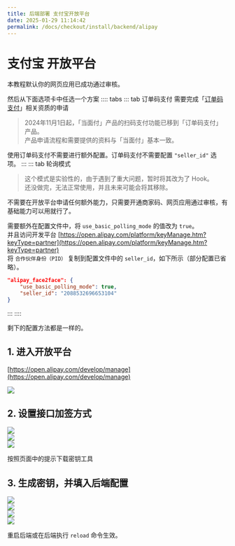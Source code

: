 ```yaml
---
title: 后端部署 支付宝开放平台
date: 2025-01-29 11:14:42
permalink: /docs/checkout/install/backend/alipay
---
```


# 支付宝 开放平台

本教程默认你的网页应用已成功通过审核。

然后从下面选项卡中任选一个方案
:::: tabs
::: tab 订单码支付
需要完成「[订单码支付](https://open.alipay.com/api/detail?code=I1080300001000068149&index=0)」相关资质的申请

> 2024年11月1日起，「当面付」产品的扫码支付功能已移到「订单码支付」产品。  
> 产品申请流程和需要提供的资料与「当面付」基本一致。

使用订单码支付不需要进行额外配置。订单码支付不需要配置 `"seller_id"` 选项。
:::
::: tab 轮询模式

> 这个模式是实验性的，由于遇到了重大问题，暂时将其改为了 Hook。  
> 还没做完，无法正常使用，并且未来可能会将其移除。

不需要在开放平台申请任何额外能力，只需要开通商家码、网页应用通过审核，有基础能力可以用就行了。

需要额外在配置文件中，将 `use_basic_polling_mode` 的值改为 `true`。  
并且访问开发平台 [https://open.alipay.com/platform/keyManage.htm?keyType=partner](https://open.alipay.com/platform/keyManage.htm?keyType=partner)  
将 `合作伙伴身份（PID）` 复制到配置文件中的 `seller_id`，如下所示（部分配置已省略）。
```json
"alipay_face2face": {
    "use_basic_polling_mode": true,
    "seller_id": "2088532696653104"
}
```

:::
::::

剩下的配置方法都是一样的。

## 1. 进入开放平台

[https://open.alipay.com/develop/manage](https://open.alipay.com/develop/manage)

![](https://pic1.imgdb.cn/item/67999f7ad0e0a243d4f8688b.png)

## 2. 设置接口加签方式

![](https://pic1.imgdb.cn/item/67999f7ad0e0a243d4f8688c.png)  
![](https://pic1.imgdb.cn/item/67999f7ad0e0a243d4f8688d.png)  
![](https://pic1.imgdb.cn/item/67999f7bd0e0a243d4f8688e.png)  

按照页面中的提示下载密钥工具

## 3. 生成密钥，并填入后端配置

![](https://pic1.imgdb.cn/item/67999f7bd0e0a243d4f8688f.png)  
![](https://pic1.imgdb.cn/item/67999f9ed0e0a243d4f86895.png)  
![](https://pic1.imgdb.cn/item/67999f9fd0e0a243d4f86896.png)  
![](https://pic1.imgdb.cn/item/67999f9fd0e0a243d4f86897.png)  

重启后端或在后端执行 `reload` 命令生效。
